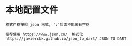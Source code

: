 <!--
 * @Author: your name
 * @Date: 2020-03-20 10:03:42
 * @LastEditTime: 2020-03-20 16:41:20
 * @LastEditors: Please set LastEditors
 * @Description: In User Settings Edit
 * @FilePath: /FlutterBasics/assets/jsons/README.md
 -->

# 本地配置文件

    格式严格按照 json 格式, ':'后面不能带有空格

    推荐使用 https://www.json.cn/  格式化
    https://javiercbk.github.io/json_to_dart/ JSON TO DART
    
